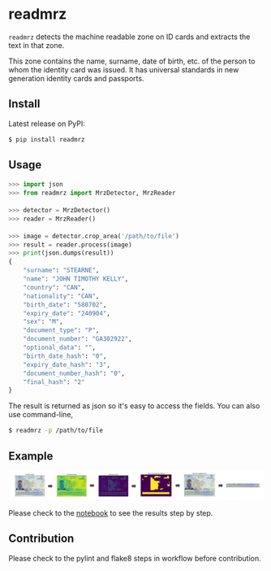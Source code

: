 # readmrz

`readmrz` detects the machine readable zone on ID cards and extracts the text in that zone. 

This zone contains the name, surname, date of birth, etc. of the person to whom the identity card was issued. 
It has universal standards in new generation identity cards and passports.

## Install

Latest release on PyPI:

```zsh
$ pip install readmrz
```

## Usage

```python
>>> import json
>>> from readmrz import MrzDetector, MrzReader

>>> detector = MrzDetector()
>>> reader = MrzReader()

>>> image = detector.crop_area('/path/to/file')
>>> result = reader.process(image)
>>> print(json.dumps(result))
{
    "surname": "STEARNE",
    "name": "JOHN TIMOTHY KELLY",
    "country": "CAN",
    "nationality": "CAN",
    "birth_date": "580702",
    "expiry_date": "240904",
    "sex": "M",
    "document_type": "P",
    "document_number": "GA302922",
    "optional_data": "",
    "birth_date_hash": "0",
    "expiry_date_hash": "3",
    "document_number_hash": "0",
    "final_hash": "2"
}
```

The result is returned as json so it's easy to access the fields. You can also use command-line,

```zsh
$ readmrz -p /path/to/file
```

## Example

![example](/images/flow.jpg)

Please check to the [notebook](https://github.com/egemenzeytinci/readmrz/blob/master/notebook/example.ipynb) to see the results step by step.


## Contribution

Please check to the pylint and flake8 steps in workflow before contribution.
